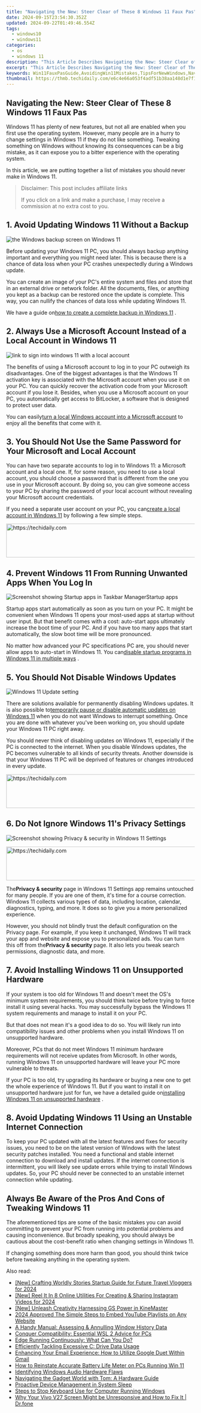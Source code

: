 ```yaml
---
title: "Navigating the New: Steer Clear of These 8 Windows 11 Faux Pas"
date: 2024-09-15T23:54:30.352Z
updated: 2024-09-22T01:49:46.554Z
tags:
  - windows10
  - windows11
categories:
  - os
  - windows 11
description: "This Article Describes Navigating the New: Steer Clear of These 8 Windows 11 Faux Pas"
excerpt: "This Article Describes Navigating the New: Steer Clear of These 8 Windows 11 Faux Pas"
keywords: Win11FauxPasGuide,AvoidingWin11Mistakes,TipsForNewWindows,NavigateWin11Errors,WindowsUpgradeTips,SteerClearWin11,FixingWin11Issues
thumbnail: https://thmb.techidaily.com/e6c4e66a053f4adf51b38aa148d1e7f1b0fe37b06c40a2dc84de8d83be8e3fd3.jpg
---
```


## Navigating the New: Steer Clear of These 8 Windows 11 Faux Pas

 Windows 11 has plenty of new features, but not all are enabled when you first use the operating system. However, many people are in a hurry to change settings in Windows 11 if they do not like something. Tweaking something on Windows without knowing its consequences can be a big mistake, as it can expose you to a bitter experience with the operating system.

 In this article, we are putting together a list of mistakes you should never make in Windows 11.

>  Disclaimer: This post includes affiliate links
>
>  If you click on a link and make a purchase, I may receive a commission at no extra cost to you.
>

## 1\. Avoid Updating Windows 11 Without a Backup

![the Windows backup screen on Windows 11](https://static1.makeuseofimages.com/wordpress/wp-content/uploads/2023/01/windows-11-settings-backup.jpg)

 Before updating your Windows 11 PC, you should always backup anything important and everything you might need later. This is because there is a chance of data loss when your PC crashes unexpectedly during a Windows update.

 You can create an image of your PC's entire system and files and store that in an external drive or network folder. All the documents, files, or anything you kept as a backup can be restored once the update is complete. This way, you can nullify the chances of data loss while updating Windows 11.

 We have a guide on[how to create a complete backup in Windows 11](https://www.makeuseof.com/windows-11-create-complete-backup/) .

## 2\. Always Use a Microsoft Account Instead of a Local Account in Windows 11

![link to sign into windows 11 with a local account](https://static1.makeuseofimages.com/wordpress/wp-content/uploads/2022/11/windows-11-sign-in-local-account.jpg)

 The benefits of using a Microsoft account to log in to your PC outweigh its disadvantages. One of the biggest advantages is that the Windows 11 activation key is associated with the Microsoft account when you use it on your PC. You can quickly recover the activation code from your Microsoft account if you lose it. Besides, when you use a Microsoft account on your PC, you automatically get access to BitLocker, a software that is designed to protect user data.

 You can easily[turn a local Windows account into a Microsoft account](https://www.makeuseof.com/windows-switch-local-account-to-microsoft-account/) to enjoy all the benefits that come with it.

## 3\. You Should Not Use the Same Password for Your Microsoft and Local Account

 You can have two separate accounts to log in to Windows 11: a Microsoft account and a local one. If, for some reason, you need to use a local account, you should choose a password that is different from the one you use in your Microsoft account. By doing so, you can give someone access to your PC by sharing the password of your local account without revealing your Microsoft account credentials.

 If you need a separate user account on your PC, you can[create a local account in Windows 11](https://www.makeuseof.com/windows-11-create-local-user-account/) by following a few simple steps.

<!-- affiliate ads begin -->
<a href="https://appsumo.8odi.net/c/5597632/2123732/7443" target="_top" id="2123732">
  <img src="//a.impactradius-go.com/display-ad/7443-2123732" border="0" alt="https://techidaily.com" width="600" height="90"/>
</a>
<img height="0" width="0" src="https://appsumo.8odi.net/i/5597632/2123732/7443" style="position:absolute;visibility:hidden;" border="0" />
<!-- affiliate ads end -->

## 4\. Prevent Windows 11 From Running Unwanted Apps When You Log In

![Screenshot showing Startup apps in Taskbar ManagerStartup apps](https://static1.makeuseofimages.com/wordpress/wp-content/uploads/2023/04/startup-apps.jpg)

 Startup apps start automatically as soon as you turn on your PC. It might be convenient when Windows 11 opens your most-used apps at startup without user input. But that benefit comes with a cost: auto-start apps ultimately increase the boot time of your PC. And if you have too many apps that start automatically, the slow boot time will be more pronounced.

 No matter how advanced your PC specifications PC are, you should never allow apps to auto-start in Windows 11\. You can[disable startup programs in Windows 11 in multiple ways](https://www.makeuseof.com/windows-11-disable-startup-programs/) .

## 5\. You Should Not Disable Windows Updates

![Windows 11 Update setting](https://static1.makeuseofimages.com/wordpress/wp-content/uploads/2023/02/windows-update-edit.jpg)

 There are solutions available for permanently disabling Windows updates. It is also possible to[temporarily pause or disable automatic updates on Windows 11](https://www.makeuseof.com/windows-11-stop-automatic-updates/) when you do not want Windows to interrupt something. Once you are done with whatever you've been working on, you should update your Windows 11 PC right away.

 You should never think of disabling updates on Windows 11, especially if the PC is connected to the internet. When you disable Windows updates, the PC becomes vulnerable to all kinds of security threats. Another downside is that your Windows 11 PC will be deprived of features or changes introduced in every update.

<!-- affiliate ads begin -->
<a href="https://zebaoaffiliateprogram.pxf.io/c/5597632/2137973/21526" target="_top" id="2137973">
  <img src="//a.impactradius-go.com/display-ad/21526-2137973" border="0" alt="https://techidaily.com" width="728" height="90"/>
</a>
<img height="0" width="0" src="https://zebaoaffiliateprogram.pxf.io/i/5597632/2137973/21526" style="position:absolute;visibility:hidden;" border="0" />
<!-- affiliate ads end -->

## 6\. Do Not Ignore Windows 11's Privacy Settings

![Screenshot showing Privacy & security in Windows 11 Settings](https://static1.makeuseofimages.com/wordpress/wp-content/uploads/2023/04/privacy-page-edit.jpg)

<!-- affiliate ads begin -->
<a href="https://imp.i357552.net/c/5597632/1006793/11832" target="_top" id="1006793">
  <img src="//a.impactradius-go.com/display-ad/11832-1006793" border="0" alt="https://techidaily.com" width="728" height="90"/>
</a>
<img height="0" width="0" src="https://imp.i357552.net/i/5597632/1006793/11832" style="position:absolute;visibility:hidden;" border="0" />
<!-- affiliate ads end -->

 The**Privacy & security** page in Windows 11 Settings app remains untouched for many people. If you are one of them, it's time for a course correction. Windows 11 collects various types of data, including location, calendar, diagnostics, typing, and more. It does so to give you a more personalized experience.

 However, you should not blindly trust the default configuration on the Privacy page. For example, if you keep it unchanged, Windows 11 will track your app and website and expose you to personalized ads. You can turn this off from the**Privacy & security** page. It also lets you tweak search permissions, diagnostic data, and more.

## 7\. Avoid Installing Windows 11 on Unsupported Hardware

 If your system is too old for Windows 11 and doesn't meet the OS's minimum system requirements, you should think twice before trying to force install it using several hacks. You may successfully bypass the Windows 11 system requirements and manage to install it on your PC.

 But that does not mean it's a good idea to do so. You will likely run into compatibility issues and other problems when you install Windows 11 on unsupported hardware.

 Moreover, PCs that do not meet Windows 11 minimum hardware requirements will not receive updates from Microsoft. In other words, running Windows 11 on unsupported hardware will leave your PC more vulnerable to threats.

 If your PC is too old, try upgrading its hardware or buying a new one to get the whole experience of Windows 11\. But if you want to install it on unsupported hardware just for fun, we have a detailed guide on[installing Windows 11 on unsupported hardware](https://www.makeuseof.com/bypass-windows-11-minimum-installation-requirements/) .

## 8\. Avoid Updating Windows 11 Using an Unstable Internet Connection

 To keep your PC updated with all the latest features and fixes for security issues, you need to be on the latest version of Windows with the latest security patches installed. You need a functional and stable internet connection to download and install updates. If the internet connection is intermittent, you will likely see update errors while trying to install Windows updates. So, your PC should never be connected to an unstable internet connection while updating.

## Always Be Aware of the Pros And Cons of Tweaking Windows 11

 The aforementioned tips are some of the basic mistakes you can avoid committing to prevent your PC from running into potential problems and causing inconvenience. But broadly speaking, you should always be cautious about the cost-benefit ratio when changing settings in Windows 11.

 If changing something does more harm than good, you should think twice before tweaking anything in the operating system.

<ins class="adsbygoogle"
     style="display:block"
     data-ad-format="autorelaxed"
     data-ad-client="ca-pub-7571918770474297"
     data-ad-slot="1223367746"></ins>

<ins class="adsbygoogle"
     style="display:block"
     data-ad-client="ca-pub-7571918770474297"
     data-ad-slot="8358498916"
     data-ad-format="auto"
     data-full-width-responsive="true"></ins>

<span class="atpl-alsoreadstyle">Also read:</span>
<div><ul>
<li><a href="https://facebook-record-videos.techidaily.com/new-crafting-worldly-stories-startup-guide-for-future-travel-vloggers-for-2024/"><u>[New] Crafting Worldly Stories Startup Guide for Future Travel Vloggers for 2024</u></a></li>
<li><a href="https://instagram-video-files.techidaily.com/new-reel-it-in-8-online-utilities-for-creating-and-sharing-instagram-videos-for-2024/"><u>[New] Reel It In 8 Online Utilities For Creating & Sharing Instagram Videos for 2024</u></a></li>
<li><a href="https://some-skills.techidaily.com/new-unleash-creativity-harnessing-gs-power-in-kinemaster/"><u>[New] Unleash Creativity Harnessing GS Power in KineMaster</u></a></li>
<li><a href="https://youtube-help.techidaily.com/2024-approved-the-simple-steps-to-embed-youtube-playlists-on-any-website/"><u>2024 Approved The Simple Steps to Embed YouTube Playlists on Any Website</u></a></li>
<li><a href="https://win11.techidaily.com/a-handy-manual-assessing-and-annulling-window-history-data/"><u>A Handy Manual: Assessing & Annulling Window History Data</u></a></li>
<li><a href="https://win11-tips.techidaily.com/conquer-compatibility-essential-wsl-2-advice-for-pcs/"><u>Conquer Compatibility: Essential WSL 2 Advice for PCs</u></a></li>
<li><a href="https://win11-tips.techidaily.com/edge-running-continuously-what-can-you-do/"><u>Edge Running Continuously: What Can You Do?</u></a></li>
<li><a href="https://win11-tips.techidaily.com/efficiently-tackling-excessive-c-drive-data-usage/"><u>Efficiently Tackling Excessive C: Drive Data Usage</u></a></li>
<li><a href="https://techtrends.techidaily.com/enhancing-your-email-experience-how-to-utilize-google-duet-within-gmail/"><u>Enhancing Your Email Experience: How to Utilize Google Duet Within Gmail</u></a></li>
<li><a href="https://win11-tips.techidaily.com/how-to-reinstate-accurate-battery-life-meter-on-pcs-running-win-11/"><u>How to Reinstate Accurate Battery Life Meter on PCs Running Win 11</u></a></li>
<li><a href="https://win11-tips.techidaily.com/identifying-windows-audio-hardware-flaws/"><u>Identifying Windows Audio Hardware Flaws</u></a></li>
<li><a href="https://hardware-tips.techidaily.com/navigating-the-gadget-world-with-tom-a-hardware-guide/"><u>Navigating the Gadget World with Tom: A Hardware Guide</u></a></li>
<li><a href="https://win11-tips.techidaily.com/proactive-device-management-in-system-sleep/"><u>Proactive Device Management in System Sleep</u></a></li>
<li><a href="https://win11-tips.techidaily.com/steps-to-stop-keyboard-use-for-computer-running-windows/"><u>Steps to Stop Keyboard Use for Computer Running Windows</u></a></li>
<li><a href="https://howto.techidaily.com/why-your-vivo-v27-screen-might-be-unresponsive-and-how-to-fix-it-drfone-by-drfone-fix-android-problems-fix-android-problems/"><u>Why Your Vivo V27 Screen Might be Unresponsive and How to Fix It | Dr.fone</u></a></li>
</ul></div>

